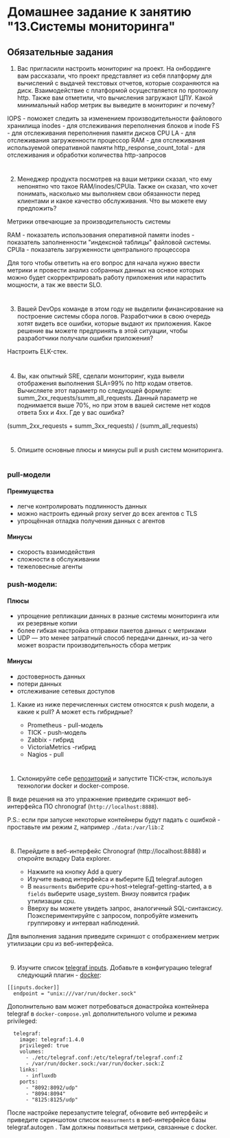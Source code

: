 # Домашнее задание к занятию "13.Системы мониторинга"

## Обязательные задания

1. Вас пригласили настроить мониторинг на проект. На онбординге вам рассказали, что проект представляет из себя 
платформу для вычислений с выдачей текстовых отчетов, которые сохраняются на диск. Взаимодействие с платформой 
осуществляется по протоколу http. Также вам отметили, что вычисления загружают ЦПУ. Какой минимальный набор метрик вы
выведите в мониторинг и почему?


IOPS - поможет следить за изменением производительности файлового хранилища
inodes - для отслеживания переполнения блоков и inode
FS - для отслеживания переполнения памяти дисков 
CPU LA - для отслеживания загруженности процессор
RAM - для отслеживания используемой оперативной памяти 
http_response_count_total - для отслеживания и обработки количества http-запросов

#
2. Менеджер продукта посмотрев на ваши метрики сказал, что ему непонятно что такое RAM/inodes/CPUla. Также он сказал, 
что хочет понимать, насколько мы выполняем свои обязанности перед клиентами и какое качество обслуживания. Что вы 
можете ему предложить?


Метрики отвечающие за производительность системы 

RAM - показатель использования оперативной памяти 
inodes -  показатель заполненности "индексной таблицы" файловой системы.
CPUla - показатель загруженности центрального процессора 

Для того чтобы ответить на его вопрос для начала нужно ввести метрики и провести анализ собранных данных на оснвое которых можно будет скорректрировать работу приложения или нарастить мощности, а так же ввести SLO.

#
3. Вашей DevOps команде в этом году не выделили финансирование на построение системы сбора логов. Разработчики в свою 
очередь хотят видеть все ошибки, которые выдают их приложения. Какое решение вы можете предпринять в этой ситуации, 
чтобы разработчики получали ошибки приложения?

Настроить ELK-стек.


#
4. Вы, как опытный SRE, сделали мониторинг, куда вывели отображения выполнения SLA=99% по http кодам ответов. 
Вычисляете этот параметр по следующей формуле: summ_2xx_requests/summ_all_requests. Данный параметр не поднимается выше 
70%, но при этом в вашей системе нет кодов ответа 5xx и 4xx. Где у вас ошибка?

(summ_2xx_requests + summ_3xx_requests) / (summ_all_requests)



#
5. Опишите основные плюсы и минусы pull и push систем мониторинга.
#
### pull-модели
#### Преимущества 
- легче контролировать подлинность данных
- можно настроить единый proxy server до всех агентов с TLS  
- упрощённая отладка получения данных с агентов
#### Минусы 
- скорость взаимодействия
- сложности в обслуживании 
- тежеловесные агенты 


### push-модели:
#### Плюсы 
- упрощение репликации данных в разные системы мониторинга или их резервные копии 
- более гибкая настройка отправки пакетов данных с метриками  
- UDP — это менее затратный способ передачи данных, из-за чего может возрасти  производительность сбора метрик
#### Минусы 
- достоверность данных 
- потери данных
- отслеживание сетевых доступов 


1. Какие из ниже перечисленных систем относятся к push модели, а какие к pull? А может есть гибридные?

    - Prometheus -  pull-модель
    - TICK - push-модель
    - Zabbix - гибрид
    - VictoriaMetrics -гибрид
    - Nagios - pull
#
1. Склонируйте себе [репозиторий](https://github.com/influxdata/sandbox/tree/master) и запустите TICK-стэк, 
используя технологии docker и docker-compose.

В виде решения на это упражнение приведите скриншот веб-интерфейса ПО chronograf (`http://localhost:8888`). 

P.S.: если при запуске некоторые контейнеры будут падать с ошибкой - проставьте им режим `Z`, например
`./data:/var/lib:Z`
#
8. Перейдите в веб-интерфейс Chronograf (http://localhost:8888) и откройте вкладку Data explorer.
        
    - Нажмите на кнопку Add a query
    - Изучите вывод интерфейса и выберите БД telegraf.autogen
    - В `measurments` выберите cpu->host->telegraf-getting-started, а в `fields` выберите usage_system. Внизу появится график утилизации cpu.
    - Вверху вы можете увидеть запрос, аналогичный SQL-синтаксису. Поэкспериментируйте с запросом, попробуйте изменить группировку и интервал наблюдений.

Для выполнения задания приведите скриншот с отображением метрик утилизации cpu из веб-интерфейса.
#
9. Изучите список [telegraf inputs](https://github.com/influxdata/telegraf/tree/master/plugins/inputs). 
Добавьте в конфигурацию telegraf следующий плагин - [docker](https://github.com/influxdata/telegraf/tree/master/plugins/inputs/docker):
```
[[inputs.docker]]
  endpoint = "unix:///var/run/docker.sock"
```

Дополнительно вам может потребоваться донастройка контейнера telegraf в `docker-compose.yml` дополнительного volume и 
режима privileged:
```
  telegraf:
    image: telegraf:1.4.0
    privileged: true
    volumes:
      - ./etc/telegraf.conf:/etc/telegraf/telegraf.conf:Z
      - /var/run/docker.sock:/var/run/docker.sock:Z
    links:
      - influxdb
    ports:
      - "8092:8092/udp"
      - "8094:8094"
      - "8125:8125/udp"
```

После настройке перезапустите telegraf, обновите веб интерфейс и приведите скриншотом список `measurments` в 
веб-интерфейсе базы telegraf.autogen . Там должны появиться метрики, связанные с docker.
